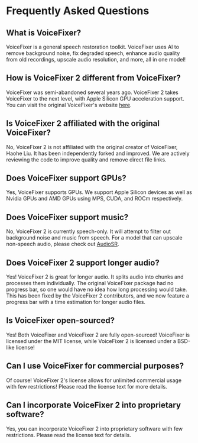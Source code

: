 # Frequently Asked Questions

## What is VoiceFixer?

VoiceFixer is a general speech restoration toolkit. VoiceFixer uses AI to remove background noise, fix degraded speech, enhance audio quality from old recordings, upscale audio resolution, and more, all in one model!

## How is VoiceFixer 2 different from VoiceFixer?

VoiceFixer was semi-abandoned several years ago. VoiceFixer 2 takes VoiceFixer to the next level, with Apple Silicon GPU acceleration support. You can visit the original VoiceFixer's website [here](https://github.com/haoheliu/voicefixer).

## Is VoiceFixer 2 affiliated with the original VoiceFixer?

No, VoiceFixer 2 is not affiliated with the original creator of VoiceFixer, Haohe Liu. It has been independently forked and improved. We are actively reviewing the code to improve quality and remove direct file links.

## Does VoiceFixer support GPUs?

Yes, VoiceFixer supports GPUs. We support Apple Silicon devices as well as Nvidia GPUs and AMD GPUs using MPS, CUDA, and ROCm respectively.

## Does VoiceFixer support music?

No, VoiceFixer 2 is currently speech-only. It will attempt to filter out background noise and music from speech. For a model that can upscale non-speech audio, please check out [AudioSR](https://github.com/haoheliu/versatile_audio_super_resolution).

## Does VoiceFixer 2 support longer audio?

Yes! VoiceFixer 2 is great for longer audio. It splits audio into chunks and processes them individually. The original VoiceFixer package had no progress bar, so one would have no idea how long processing would take. This has been fixed by the VoiceFixer 2 contributors, and we now feature a progress bar with a time estimation for longer audio files.

## Is VoiceFixer open-sourced?

Yes! Both VoiceFixer and VoiceFixer 2 are fully open-sourced! VoiceFixer is licensed under the MIT license, while VoiceFixer 2 is licensed under a BSD-like license!

## Can I use VoiceFixer for commercial purposes?

Of course! VoiceFixer 2's license allows for unlimited commercial usage with few restrictions! Please read the license text for more details.

## Can I incorporate VoiceFixer 2 into proprietary software?

Yes, you can incorporate VoiceFixer 2 into proprietary software with few restrictions. Please read the license text for details.